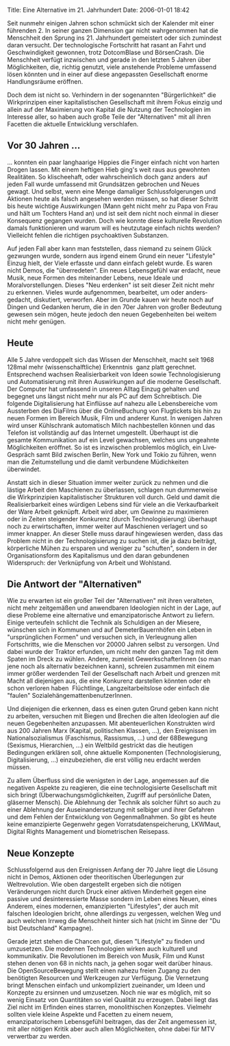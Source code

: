 Title: Eine Alternative im 21. Jahrhundert
Date: 2006-01-01 18:42

Seit nunmehr einigen Jahren schon schmückt sich der Kalender mit einer
führenden 2. In seiner ganzen Dimension gar nicht wahrgenommen hat die
Menschheit den Sprung ins 21. Jahrhundert gemeistert oder sich zumindest daran
versucht. Der technologische Fortschritt hat rasant an Fahrt und
Geschwindigkeit gewonnen, trotz Dotcom­Blase und Börsen­Crash. Die Menschheit
verfügt inzwischen und gerade in den letzten 5 Jahren über Möglichkeiten, die,
richtig genutzt, viele anstehende Probleme umfassend lösen könnten und in einer
auf diese angepassten Gesellschaft enorme Handlungsräume eröffnen.

Doch dem ist nicht so. Verhindern in der sogenannten "Bürgerlichkeit" die
Wirkprinzipen einer kapitalistischen Gesellschaft mit ihrem Fokus einzig und
allein auf der Maximierung von Kapital die Nutzung der Technologien im
Interesse aller, so haben auch große Teile der "Alternativen" mit all ihren
Facetten die aktuelle Entwicklung verschlafen.

Vor 30 Jahren ...
-----------------

... konnten ein paar langhaarige Hippies die Finger einfach nicht von harten
Drogen lassen. Mit einem heftigen Hieb ging's weit raus aus gewohnten
Realitäten. So klischeehaft, oder wahrscheinlich doch ganz anders ­ auf jeden
Fall wurde umfassend mit Grundsätzen gebrochen und Neues gewagt. Und selbst,
wenn eine Menge damaliger Schlussfolgerungen und Aktionen heute als falsch
angesehen werden müssen, so hat dieser Schritt bis heute wichtige Auswirkungen
(Mann geht nicht mehr zu Papa von Frau und hält um Tochters Hand an) und ist
seit dem nicht noch einmal in dieser Konsequenz gegangen wurden. Doch wie
konnte diese kulturelle Revolution damals funktionieren und warum will es
heutzutage einfach nichts werden? Vielleicht fehlen die richtigen psychoaktiven
Substanzen.

Auf jeden Fall aber kann man feststellen, dass niemand zu seinem Glück
gezwungen wurde, sondern aus irgend einem Grund ein neuer "Lifestyle" Einzug
hielt, der Viele erfasste und dann einfach gelebt wurde. Es waren nicht Demos,
die "überredeten". Ein neues Lebensgefühl war erdacht, neue Musik, neue Formen
des miteinander Lebens, neue Ideale und Moralvorstellungen. Dieses "Neu
erdenken" ist seit dieser Zeit nicht mehr zu erkennen. Vieles wurde
aufgenommen, bearbeitet, um­ oder anders­gedacht, diskutiert, verworfen. Aber
im Grunde kauen wir heute noch auf Dingen und Gedanken herum, die in den 70er
Jahren von großer Bedeutung gewesen sein mögen, heute jedoch den neuen
Gegebenheiten bei weitem nicht mehr genügen.

Heute
-----

Alle 5 Jahre verdoppelt sich das Wissen der Menschheit, macht seit 1968 128mal
mehr (wissenschalftliche) Erkenntnis ­ ganz platt gerechnet. Entsprechend
wachsen Realisierbarkeit von Ideen sowie Technologisierung und Automatisierung
mit ihren Auswirkungen auf die moderne Gesellschaft. Der Computer hat umfassend
in unseren Alltag Einzug gehalten und begegnet uns längst nicht mehr nur als PC
auf dem Schreibtisch. Die folgende Digitalisierung hat Einflüsse auf nahezu
alle Lebensbereiche vom Aussterben des Dia­Films über die Online­Buchung von
Flugtickets bis hin zu neuen Formen im Bereich Musik, Film und anderer Kunst.
In wenigen Jahren wird unser Kühlschrank automatisch Milch nachbestellen können
und das Telefon ist vollständig auf das Internet umgestellt. Überhaupt ist die
gesamte Kommunikation auf ein Level gewachsen, welches uns ungeahnte
Möglichkeiten eröffnet. So ist es inzwischen problemlos möglich, ein Live­
Gespräch samt Bild zwischen Berlin, New York und Tokio zu führen, wenn man die
Zeitumstellung und die damit verbundene Müdichkeiten überwindet.

Anstatt sich in dieser Situation immer weiter zurück zu nehmen und die lästige
Arbeit den Maschienen zu überlassen, schlagen nun dummerweise die
Wirkprinzipien kapitalistischer Strukturen voll durch. Geld und damit die
Realisierbarkeit eines würdigen Lebens sind für viele an die Verkaufbarkeit der
Ware Arbeit geknüpft. Arbeit wird aber, um Gewinne zu maximieren oder in Zeiten
steigender Konkurenz (durch Technologisierung) überhaupt noch zu
erwirtschaften, immer weiter auf Maschienen verlagert und so immer knapper. An
dieser Stelle muss darauf hingewiesen werden, dass das Problem nicht in der
Technologisierung zu suchen ist, die ja dazu beiträgt, körperliche Mühen zu
ersparen und weniger zu "schuften", sondern in der Organisationsform des
Kapitalismus und den daran gebundenen Widerspruch: der Verknüpfung von Arbeit
und Wohlstand.

Die Antwort der "Alternativen"
------------------------------

Wie zu erwarten ist ein großer Teil der "Alternativen" mit ihren veralteten,
nicht mehr zeitgemäßen und anwendbaren Ideologien nicht in der Lage, auf diese
Probleme eine alternative und emanzipatorische Antwort zu liefern. Einige
verteufeln schlicht die Technik als Schuldigen an der Miesere, wünschen sich in
Kommunen und auf Demeter­Bauernhöfen ein Leben in "ursprünglichen Formen" und
versuchen sich, in Verleugnung allen Fortschritts, wie die Menschen vor 20000
Jahren selbst zu versorgen. Und dabei wurde der Traktor erfunden, um nicht mehr
den ganzen Tag mit dem Spaten im Dreck zu wühlen. Andere, zumeist
GewerkschafterInnen (so man jene noch als alternativ bezeichnen kann), schreien
zusammen mit einem immer größer werdenden Teil der Gesellschaft nach Arbeit und
grenzen mit Macht all diejenigen aus, die eine Konkurenz darstellen könnten
oder eh schon verloren haben ­ Flüchtlinge, Langzeitarbeitslose oder einfach
die "faulen" SozialehängemattenbenutzerInnen.

Und diejenigen die erkennen, dass es einen guten Grund geben kann nicht zu
arbeiten, versuchen mit Biegen und Brechen die alten Ideologien auf die neuen
Gegebenheiten anzupassen. Mit abenteuerlichen Konstrukten wird aus 200 Jahren
Marx (Kapital, politischen Klassen, ...), den Ereignissen im
Nationalsozialismus (Faschismus, Rassismus, ...) und der 68­Bewegung (Sexismus,
Hierarchien, ...) ein Weltbild gestrickt das die heutigen Bedingungen erklären
soll, ohne aktuelle Komponenten (Technologisierung, Digitalisierung, ...)
einzubeziehen, die erst völlig neu erdacht werden müssen.

Zu allem Überfluss sind die wenigsten in der Lage, angemessen auf die negativen
Aspekte zu reagieren, die eine technologisierte Gesellschaft mit sich bringt
(Überwachungsmöglichkeiten, Zugriff auf persönliche Daten, gläserner Mensch).
Die Ablehnung der Technik als solcher führt so auch zu einer Ablehnung der
Auseinandersetzung mit selbiger und ihrer Gefahren und dem Fehlen der
Entwicklung von Gegenmaßnahmen. So gibt es heute keine emanzipierte Gegenwehr
gegen Vorratsdatenspeicherung, LKW­Maut, Digital Rights Management und
biometrischen Reisepass.

Neue Konzepte
-------------

Schlussfolgernd aus den Ereignissen Anfang der 70 Jahre liegt die Lösung nicht
in Demos, Aktionen oder theoritischen Überlegungen zur Weltrevolution. Wie oben
dargestellt ergeben sich die nötigen Veränderungen nicht durch Druck einer
aktiven Minderheit gegen eine passive und desinteressierte Masse sondern im
Leben eines Neuen, eines Anderem, eines modernen, emanzipierten "Lifestyles",
der auch mit falschen Ideologien bricht, ohne allerdings zu vergessen, welchen
Weg und auch welchen Irrweg die Menschheit hinter sich hat (nicht im Sinne der
"Du bist Deutschland" Kampagne).

Gerade jetzt stehen die Chancen gut, diesen "Lifestyle" zu finden und
umzusetzen. Die modernen Technologien wirken auch kulturell und kommunikativ.
Die Revolutionen im Bereich von Musik, Film und Kunst stehen denen von 68 in
nichts nach, ja gehen sogar weit darüber hinaus. Die OpenSource­Bewegung stellt
einen nahezu freien Zugang zu den benötigten Resourcen und Werkzeugen zur
Verfügung. Die Vernetzung bringt Menschen einfach und unkompliziert zueinander,
um Ideen und Konzepte zu ersinnen und umzusetzen. Noch nie war es möglich, mit
so wenig Einsatz von Quantitäten so viel Qualität zu erzeugen. Dabei liegt das
Ziel nicht im Erfinden eines starren, monolithischen Konzeptes. Vielmehr
sollten viele kleine Aspekte und Facetten zu einem neuem, emanzipatorischem
Lebensgefühl beitragen, das der Zeit angemessen ist, mit aller nötigen Kritik
aber auch allen Möglichkeiten, ohne dabei für MTV verwertbar zu werden.

